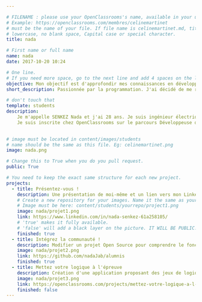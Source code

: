 ```yaml
---

# FILENAME : please use your OpenClassrooms's name, available in your url.
# Example: https://openclassrooms.com/membres/celinemartinet
# must be the name of your file. If file name is celinemartinet.md, title is celinemartinet.
# lowercase, no blank space, Capital case or special character.
title: nada

# First name or full name
name: nada
date: 2017-10-20 10:24

# One line.
# If you need more space, go to the next line and add 4 spaces on the left, as in 'description'.
objective: Mon objectif est d'approfondir mes connaissances en développement pour ensuite décrocher un poste.
short_description: Passionnée par la programmation. J'ai décidé de me reconvertir vers le développement. 

# don't touch that
template: students
description:
    Je m'appelle SENKEZ Nada et j'ai 28 ans. Je suis ingénieur électrique automatique. 
    Je suis inscrite chez OpenClassrooms sur le parcours Développeuse d'Application Java spécialité J2EE.
    

# image must be located in content/images/students
# name should be the same as this file. Eg: celinemartinet.png
image: nada.png

# Change this to True when you do you pull request.
public: True

# You need to keep the exact same structure for each new project.
projects:
  - title: Présentez-vous !
    description: Une présentation de moi-même et un lien vers mon LinkedIn.
    # Create a new repository for your images. Name it the same as your nickname and profile picture.
    # Image must be here: content/students/yourrepo/project1.png
    image: nada/projet1.png
    link: https://www.linkedin.com/in/nada-senkez-61a258105/
    # 'true' makes it fully available.
    # 'false' will add a black layer on the picture. IT WILL BE PUBLIC!
    finished: true
  - title: Intégrez la communauté !
    description: Modifier un projet Open Source pour comprendre le fonctionnement de Git et de Github. 
    image: nada/projet2.png
    link: https://github.com/nadaJab/alumnis
    finished: true
  - title: Mettez votre logique à l'épreuve
    description: Création d'une application proposant des jeux de logique.
    image: nada/projet3.png
    link: https://openclassrooms.com/projects/mettez-votre-logique-a-l-epreuve
    finished: false
---
```

